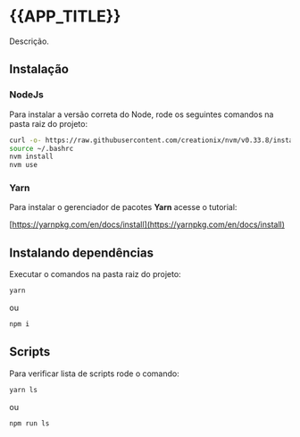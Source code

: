 # {{APP_TITLE}}

Descrição.

## Instalação

### NodeJs

Para instalar a versão correta do Node, rode os seguintes comandos na pasta raiz do projeto:

```bash
curl -o- https://raw.githubusercontent.com/creationix/nvm/v0.33.8/install.sh | bash
source ~/.bashrc
nvm install
nvm use
```

### Yarn

Para instalar o gerenciador de pacotes **Yarn** acesse o tutorial:

[https://yarnpkg.com/en/docs/install](https://yarnpkg.com/en/docs/install)

## Instalando dependências

Executar o comandos na pasta raiz do projeto:

```bash
yarn
```

ou

```bash
npm i
```

## Scripts

Para verificar lista de scripts rode o comando:

```bash
yarn ls
```

ou

```bash
npm run ls
```
